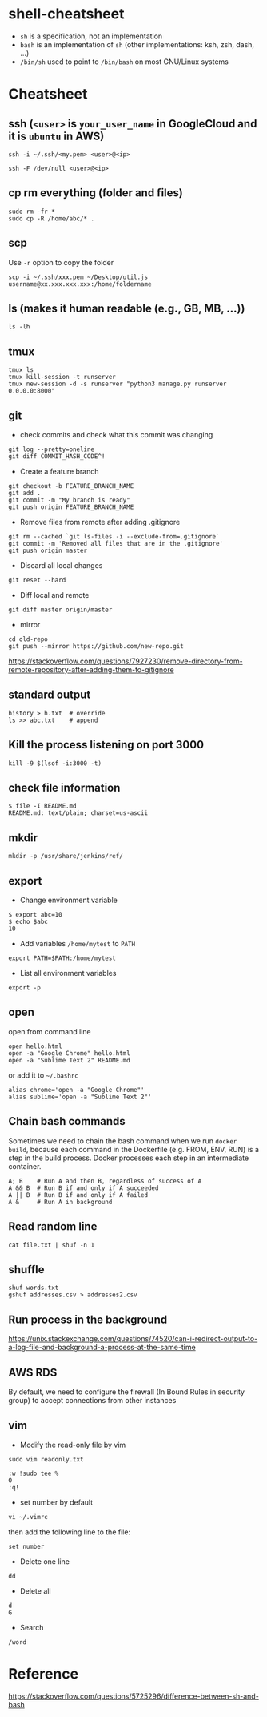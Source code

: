 # shell-cheatsheet

* `sh` is a specification, not an implementation
* `bash` is an implementation of `sh` (other implementations: ksh, zsh, dash, ...)
* `/bin/sh` used to point to `/bin/bash` on most GNU/Linux systems

# Cheatsheet

## ssh (`<user>` is `your_user_name` in GoogleCloud and it is `ubuntu` in AWS)

```
ssh -i ~/.ssh/<my.pem> <user>@<ip>
```

```
ssh -F /dev/null <user>@<ip>
```

## cp rm everything (folder and files)
```
sudo rm -fr *
sudo cp -R /home/abc/* .
```

## scp

Use `-r` option to copy the folder

```
scp -i ~/.ssh/xxx.pem ~/Desktop/util.js username@xx.xxx.xxx.xxx:/home/foldername
```

## ls (makes it human readable (e.g., GB, MB, ...))

```
ls -lh
```

## tmux
```
tmux ls
tmux kill-session -t runserver
tmux new-session -d -s runserver "python3 manage.py runserver 0.0.0.0:8000"
```

## git  
* check commits and check what this commit was changing  
```
git log --pretty=oneline
git diff COMMIT_HASH_CODE^!
```

* Create a feature branch  
```
git checkout -b FEATURE_BRANCH_NAME
git add .
git commit -m "My branch is ready"
git push origin FEATURE_BRANCH_NAME
```

* Remove files from remote after adding .gitignore  
```
git rm --cached `git ls-files -i --exclude-from=.gitignore` 
git commit -m 'Removed all files that are in the .gitignore' 
git push origin master
```

* Discard all local changes  
```
git reset --hard
```

* Diff local and remote  
```
git diff master origin/master
```

* mirror  
```
cd old-repo
git push --mirror https://github.com/new-repo.git
```

https://stackoverflow.com/questions/7927230/remove-directory-from-remote-repository-after-adding-them-to-gitignore

## standard output
```
history > h.txt  # override
ls >> abc.txt    # append
```

## Kill the process listening on port 3000 
```
kill -9 $(lsof -i:3000 -t)
```

## check file information

```
$ file -I README.md 
README.md: text/plain; charset=us-ascii
```

## mkdir

```
mkdir -p /usr/share/jenkins/ref/
```

## export

* Change environment variable

```
$ export abc=10
$ echo $abc
10
```

* Add variables `/home/mytest` to `PATH`

```
export PATH=$PATH:/home/mytest
```

* List all environment variables
```
export -p
```

## open

open from command line

```
open hello.html
open -a "Google Chrome" hello.html
open -a "Sublime Text 2" README.md
```

or add it to `~/.bashrc`

```
alias chrome='open -a "Google Chrome"'
alias sublime='open -a "Sublime Text 2"'
```

## Chain bash commands

Sometimes we need to chain the bash command when we run `docker build`, because each command in the Dockerfile (e.g. FROM, ENV, RUN) is a step in the build process. Docker processes each step in an intermediate container. 

```
A; B    # Run A and then B, regardless of success of A
A && B  # Run B if and only if A succeeded
A || B  # Run B if and only if A failed
A &     # Run A in background
```

## Read random line  
```
cat file.txt | shuf -n 1
```

## shuffle 
```
shuf words.txt
gshuf addresses.csv > addresses2.csv
```

## Run process in the background  
https://unix.stackexchange.com/questions/74520/can-i-redirect-output-to-a-log-file-and-background-a-process-at-the-same-time  

## AWS RDS
By default, we need to configure the firewall (In Bound Rules in security group) to accept connections from other instances

## vim

* Modify the read-only file by vim
```
sudo vim readonly.txt
```

```
:w !sudo tee %
O
:q!
```

* set number by default

```
vi ~/.vimrc
```

then add the following line to the file:

```
set number
```

* Delete one line
```
dd
```

* Delete all
```
d
G
```

* Search
```
/word
```

# Reference

https://stackoverflow.com/questions/5725296/difference-between-sh-and-bash
